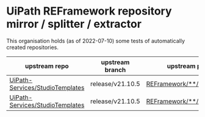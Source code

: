 # UiPath REFramework repository mirror / splitter / extractor

This organisation holds (as of 2022-07-10) some tests of automatically created repositories.

| upstream repo                                      | upstream branch  | upstream path                                     | target repo         | target branch | target path |   |   |   |   |
|----------------------------------------------------|------------------|---------------------------------------------------|---------------------|---------------|-------------|---|---|---|---|
| [UiPath-Services/StudioTemplates](https://github.com/UiPath-Services/StudioTemplates) | release/v21.10.5 | [REFramework/**/VisualBasic](https://github.com/UiPath-Services/StudioTemplates/REFramework/contentFiles/any/any/pt0/VisualBasic) | REFramework-VB | v21.10.5      | /           |   |   |   |   |
| [UiPath-Services/StudioTemplates](https://github.com/UiPath-Services/StudioTemplates) | release/v21.10.5 | [REFramework/**/CSharp](https://github.com/UiPath-Services/StudioTemplates/REFramework/contentFiles/any/any/pt0/CSharp) | REFramework-CSharp | v21.10.5      | /           |   |   |   |   |

